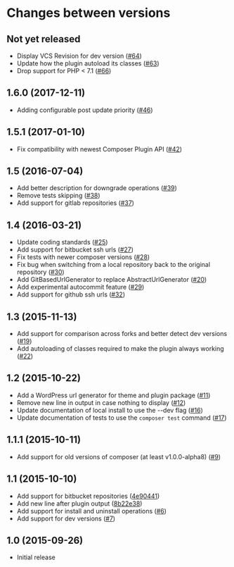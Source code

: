 # Changes between versions

## Not yet released

* Display VCS Revision for dev version ([#64](https://github.com/pyrech/composer-changelogs/pull/64))
* Update how the plugin autoload its classes ([#63](https://github.com/pyrech/composer-changelogs/pull/63))
* Drop support for PHP < 7.1 ([#66](https://github.com/pyrech/composer-changelogs/pull/66))

## 1.6.0 (2017-12-11)

* Adding configurable post update priority ([#46](https://github.com/pyrech/composer-changelogs/pull/46))

## 1.5.1 (2017-01-10)

* Fix compatibility with newest Composer Plugin API ([#42](https://github.com/pyrech/composer-changelogs/pull/42))

## 1.5 (2016-07-04)

* Add better description for downgrade operations ([#39](https://github.com/pyrech/composer-changelogs/pull/39))
* Remove tests skipping ([#38](https://github.com/pyrech/composer-changelogs/pull/38))
* Add support for gitlab repositories ([#37](https://github.com/pyrech/composer-changelogs/pull/37))

## 1.4 (2016-03-21)

* Update coding standards ([#25](https://github.com/pyrech/composer-changelogs/pull/25))
* Add support for bitbucket ssh urls ([#27](https://github.com/pyrech/composer-changelogs/pull/27))
* Fix tests with newer composer versions ([#28](https://github.com/pyrech/composer-changelogs/pull/28))
* Fix bug when switching from a local repository back to the original repository ([#30](https://github.com/pyrech/composer-changelogs/pull/30))
* Add GitBasedUrlGenerator to replace AbstractUrlGenerator ([#20](https://github.com/pyrech/composer-changelogs/pull/20))
* Add experimental autocommit feature ([#29](https://github.com/pyrech/composer-changelogs/pull/29))
* Add support for github ssh urls ([#32](https://github.com/pyrech/composer-changelogs/pull/32))

## 1.3 (2015-11-13)

* Add support for comparison across forks and better detect dev versions ([#19](https://github.com/pyrech/composer-changelogs/pull/19))
* Add autoloading of classes required to make the plugin always working ([#22](https://github.com/pyrech/composer-changelogs/pull/22))

## 1.2 (2015-10-22)

* Add a WordPress url generator for theme and plugin package ([#11](https://github.com/pyrech/composer-changelogs/pull/11))
* Remove new line in output in case nothing to display ([#12](https://github.com/pyrech/composer-changelogs/pull/12))
* Update documentation of local install to use the --dev flag ([#16](https://github.com/pyrech/composer-changelogs/pull/16))
* Update documentation of tests to use the `composer test` command ([#17](https://github.com/pyrech/composer-changelogs/pull/17))

## 1.1.1 (2015-10-11)

* Add support for old versions of composer (at least v1.0.0-alpha8) ([#9](https://github.com/pyrech/composer-changelogs/pull/9))

## 1.1 (2015-10-10)

* Add support for bitbucket repositories ([4e90441](https://github.com/pyrech/composer-changelogs/commit/4e9044113dc24654378f6f7676aefaebebcc1163))
* Add new line after plugin output ([8b22e38](https://github.com/pyrech/composer-changelogs/commit/8b22e38eeffc0ed4ced6e7270fcb4087fea97301))
* Add support for install and uninstall operations ([#6](https://github.com/pyrech/composer-changelogs/pull/6))
* Add support for dev versions ([#7](https://github.com/pyrech/composer-changelogs/pull/7))

## 1.0 (2015-09-26)

* Initial release
